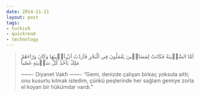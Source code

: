 ```yaml
---
date: 2014-11-21
layout: post
tags:
- turkish
- quickread
- technology
---
```


> اَمَّا السَّف۪ينَةُ فَكَانَتْ لِمَسَاك۪ينَ يَعْمَلُونَ فِي الْبَحْرِ فَاَرَدْتُ اَنْ اَع۪يبَهَا وَكَانَ وَرَٓاءَهُمْ مَلِكٌ يَأْخُذُ كُلَّ سَف۪ينَةٍ غَصْباً
> 
> ——- Diyanet Vakfı ——- 
> “Gemi, denizde çalışan birkaç yoksula aitti; onu kusurlu kılmak istedim, çünkü peşlerinde her sağlam gemiye zorla el koyan bir hükümdar vardı.”

